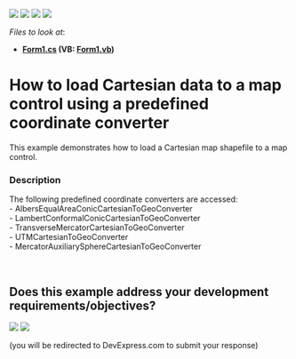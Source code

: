 <!-- default badges list -->
![](https://img.shields.io/endpoint?url=https://codecentral.devexpress.com/api/v1/VersionRange/128576556/14.2.5%2B)
[![](https://img.shields.io/badge/Open_in_DevExpress_Support_Center-FF7200?style=flat-square&logo=DevExpress&logoColor=white)](https://supportcenter.devexpress.com/ticket/details/T208235)
[![](https://img.shields.io/badge/📖_How_to_use_DevExpress_Examples-e9f6fc?style=flat-square)](https://docs.devexpress.com/GeneralInformation/403183)
[![](https://img.shields.io/badge/💬_Leave_Feedback-feecdd?style=flat-square)](#does-this-example-address-your-development-requirementsobjectives)
<!-- default badges end -->
<!-- default file list -->
*Files to look at*:

* **[Form1.cs](./CS/BuildInCoordinateConverters/Form1.cs) (VB: [Form1.vb](./VB/BuildInCoordinateConverters/Form1.vb))**
<!-- default file list end -->
# How to load Cartesian data to a map control using a predefined coordinate converter


This example demonstrates how to load a Cartesian map shapefile to a map control.


<h3>Description</h3>

The following predefined coordinate converters are accessed:<br />- AlbersEqualAreaConicCartesianToGeoConverter<br />- LambertConformalConicCartesianToGeoConverter<br />- TransverseMercatorCartesianToGeoConverter<br />- UTMCartesianToGeoConverter&nbsp;<br />- MercatorAuxiliarySphereCartesianToGeoConverter

<br/>


<!-- feedback -->
## Does this example address your development requirements/objectives?

[<img src="https://www.devexpress.com/support/examples/i/yes-button.svg"/>](https://www.devexpress.com/support/examples/survey.xml?utm_source=github&utm_campaign=winforms-map-load-cartesian-data-to-a-map-control-with-a-coordinate-converter&~~~was_helpful=yes) [<img src="https://www.devexpress.com/support/examples/i/no-button.svg"/>](https://www.devexpress.com/support/examples/survey.xml?utm_source=github&utm_campaign=winforms-map-load-cartesian-data-to-a-map-control-with-a-coordinate-converter&~~~was_helpful=no)

(you will be redirected to DevExpress.com to submit your response)
<!-- feedback end -->
